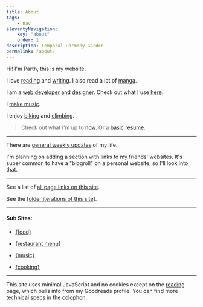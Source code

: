 ```yaml
---
title: About
tags:
    - nav
eleventyNavigation:
    key: "about"
    order: 1
description: Temporal Harmony Garden
permalink: /about/
---
```

Hi! I'm Parth, this is my website. 

I love [reading](/reading) and [writing](/writing). I also read a lot of [manga](/manga).

I am a [web developer](/code) and [designer](/design). Check out what I use [here](/uses).

I [make music](/music).

I enjoy [biking](/biking) and [climbing](/climbing).

> Check out what I'm up to [now](/now). Or a [basic resume](/resume).

---

There are [general weekly updates](/weeknotes) of my life.

I'm planning on adding a section with links to my friends' websites. It's super common to have a "blogroll" on a personal website, so I'll look into that.

---

See a list of [all page links on this site](/linklist).

See the [[older iterations of this site]](/sitearchive).

---

#### Sub Sites:

- [{food}](https://food.parth.ninja)

- [{restaurant menu}](https://rasoi.parth.ninja)

- [{music}](https://music.parth.ninja)

- [{cooking}](https://cooks.parth.ninja/)

---

This site uses minimal JavaScript and no cookies except on the [reading](/reading) page, which pulls info from my Goodreads profile. You can find more technical specs in [the colophon](/colophon).
